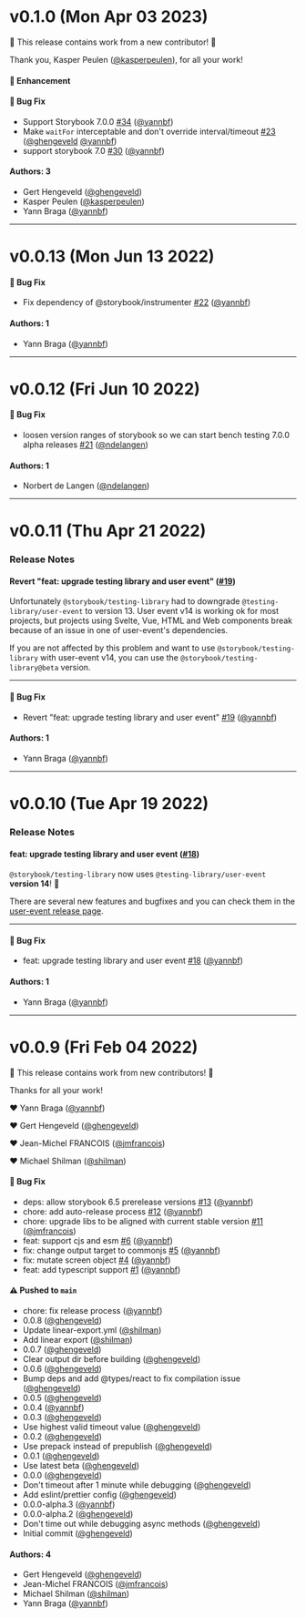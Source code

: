 # v0.1.0 (Mon Apr 03 2023)

:tada: This release contains work from a new contributor! :tada:

Thank you, Kasper Peulen ([@kasperpeulen](https://github.com/kasperpeulen)), for all your work!

#### 🚀 Enhancement


#### 🐛 Bug Fix

- Support Storybook 7.0.0 [#34](https://github.com/storybookjs/testing-library/pull/34) ([@yannbf](https://github.com/yannbf))
- Make `waitFor` interceptable and don't override interval/timeout [#23](https://github.com/storybookjs/testing-library/pull/23) ([@ghengeveld](https://github.com/ghengeveld) [@yannbf](https://github.com/yannbf))
- support storybook 7.0 [#30](https://github.com/storybookjs/testing-library/pull/30) ([@yannbf](https://github.com/yannbf))

#### Authors: 3

- Gert Hengeveld ([@ghengeveld](https://github.com/ghengeveld))
- Kasper Peulen ([@kasperpeulen](https://github.com/kasperpeulen))
- Yann Braga ([@yannbf](https://github.com/yannbf))

---

# v0.0.13 (Mon Jun 13 2022)

#### 🐛 Bug Fix

- Fix dependency of @storybook/instrumenter [#22](https://github.com/storybookjs/testing-library/pull/22) ([@yannbf](https://github.com/yannbf))

#### Authors: 1

- Yann Braga ([@yannbf](https://github.com/yannbf))

---

# v0.0.12 (Fri Jun 10 2022)

#### 🐛 Bug Fix

- loosen version ranges of storybook so we can start bench testing 7.0.0 alpha releases [#21](https://github.com/storybookjs/testing-library/pull/21) ([@ndelangen](https://github.com/ndelangen))

#### Authors: 1

- Norbert de Langen ([@ndelangen](https://github.com/ndelangen))

---

# v0.0.11 (Thu Apr 21 2022)

### Release Notes

#### Revert "feat: upgrade testing library and user event" ([#19](https://github.com/storybookjs/testing-library/pull/19))

Unfortunately `@storybook/testing-library` had to downgrade `@testing-library/user-event` to version 13. User event v14 is working ok for most projects, but projects using Svelte, Vue, HTML and Web components break because of an issue in one of user-event's dependencies.

If you are not affected by this problem and want to use `@storybook/testing-library` with user-event v14, you can use the `@storybook/testing-library@beta` version.

---

#### 🐛 Bug Fix

- Revert "feat: upgrade testing library and user event" [#19](https://github.com/storybookjs/testing-library/pull/19) ([@yannbf](https://github.com/yannbf))

#### Authors: 1

- Yann Braga ([@yannbf](https://github.com/yannbf))

---

# v0.0.10 (Tue Apr 19 2022)

### Release Notes

#### feat: upgrade testing library and user event ([#18](https://github.com/storybookjs/testing-library/pull/18))

`@storybook/testing-library` now uses `@testing-library/user-event` **version 14**! 🎉 

There are several new features and bugfixes and you can check them in the [user-event release page](https://github.com/testing-library/user-event/releases/tag/v14.0.0).

---

#### 🐛 Bug Fix

- feat: upgrade testing library and user event [#18](https://github.com/storybookjs/testing-library/pull/18) ([@yannbf](https://github.com/yannbf))

#### Authors: 1

- Yann Braga ([@yannbf](https://github.com/yannbf))

---

# v0.0.9 (Fri Feb 04 2022)

:tada: This release contains work from new contributors! :tada:

Thanks for all your work!

:heart: Yann Braga ([@yannbf](https://github.com/yannbf))

:heart: Gert Hengeveld ([@ghengeveld](https://github.com/ghengeveld))

:heart: Jean-Michel FRANCOIS ([@jmfrancois](https://github.com/jmfrancois))

:heart: Michael Shilman ([@shilman](https://github.com/shilman))

#### 🐛 Bug Fix

- deps: allow storybook 6.5 prerelease versions [#13](https://github.com/storybookjs/testing-library/pull/13) ([@yannbf](https://github.com/yannbf))
- chore: add auto-release process [#12](https://github.com/storybookjs/testing-library/pull/12) ([@yannbf](https://github.com/yannbf))
- chore: upgrade libs to be aligned with current stable version [#11](https://github.com/storybookjs/testing-library/pull/11) ([@jmfrancois](https://github.com/jmfrancois))
- feat: support cjs and esm [#6](https://github.com/storybookjs/testing-library/pull/6) ([@yannbf](https://github.com/yannbf))
- fix: change output target to commonjs [#5](https://github.com/storybookjs/testing-library/pull/5) ([@yannbf](https://github.com/yannbf))
- fix: mutate screen object [#4](https://github.com/storybookjs/testing-library/pull/4) ([@yannbf](https://github.com/yannbf))
- feat: add typescript support [#1](https://github.com/storybookjs/testing-library/pull/1) ([@yannbf](https://github.com/yannbf))

#### ⚠️ Pushed to `main`

- chore: fix release process ([@yannbf](https://github.com/yannbf))
- 0.0.8 ([@ghengeveld](https://github.com/ghengeveld))
- Update linear-export.yml ([@shilman](https://github.com/shilman))
- Add linear export ([@shilman](https://github.com/shilman))
- 0.0.7 ([@ghengeveld](https://github.com/ghengeveld))
- Clear output dir before building ([@ghengeveld](https://github.com/ghengeveld))
- 0.0.6 ([@ghengeveld](https://github.com/ghengeveld))
- Bump deps and add @types/react to fix compilation issue ([@ghengeveld](https://github.com/ghengeveld))
- 0.0.5 ([@ghengeveld](https://github.com/ghengeveld))
- 0.0.4 ([@yannbf](https://github.com/yannbf))
- 0.0.3 ([@ghengeveld](https://github.com/ghengeveld))
- Use highest valid timeout value ([@ghengeveld](https://github.com/ghengeveld))
- 0.0.2 ([@ghengeveld](https://github.com/ghengeveld))
- Use prepack instead of prepublish ([@ghengeveld](https://github.com/ghengeveld))
- 0.0.1 ([@ghengeveld](https://github.com/ghengeveld))
- Use latest beta ([@ghengeveld](https://github.com/ghengeveld))
- 0.0.0 ([@ghengeveld](https://github.com/ghengeveld))
- Don't timeout after 1 minute while debugging ([@ghengeveld](https://github.com/ghengeveld))
- Add eslint/prettier config ([@ghengeveld](https://github.com/ghengeveld))
- 0.0.0-alpha.3 ([@yannbf](https://github.com/yannbf))
- 0.0.0-alpha.2 ([@ghengeveld](https://github.com/ghengeveld))
- Don't time out while debugging async methods ([@ghengeveld](https://github.com/ghengeveld))
- Initial commit ([@ghengeveld](https://github.com/ghengeveld))

#### Authors: 4

- Gert Hengeveld ([@ghengeveld](https://github.com/ghengeveld))
- Jean-Michel FRANCOIS ([@jmfrancois](https://github.com/jmfrancois))
- Michael Shilman ([@shilman](https://github.com/shilman))
- Yann Braga ([@yannbf](https://github.com/yannbf))
